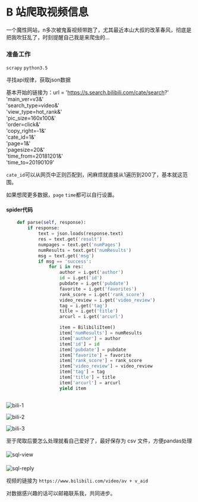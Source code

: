 # B 站爬取视频信息
一个魔性网站，n多次被鬼畜视频带跑了，尤其最近本山大叔的改革春风，彻底是把我吹狂乱了，时刻提醒自己我是来爬虫的...

### 准备工作

`scrapy`  `python3.5`

寻找api规律，获取json数据

基本开始的链接为：url = 'https://s.search.bilibili.com/cate/search?' \
              'main_ver=v3&' \
              'search_type=video&' \
              'view_type=hot_rank&' \
              'pic_size=160x100&' \
              'order=click&' \
              'copy_right=-1&' \
              'cate_id=1&' \
              'page=1&' \
              'pagesize=20&' \
              'time_from=20181201&' \
              'time_to=20190109'

`cate_id`可以从网页中正则匹配到，闲麻烦就直接从1遍历到200了，基本就这范围。

 如果想爬更多数据，`page` `time`都可以自行设置。

#### spider代码
```py
    def parse(self, response):
        if response:
            text = json.loads(response.text)
            res = text.get('result')
            numpages = text.get('numPages')
            numResults = text.get('numResults')
            msg = text.get('msg')
            if msg == 'success':
                for i in res:
                    author = i.get('author')
                    id = i.get('id')
                    pubdate = i.get('pubdate')
                    favorite = i.get('favorites')
                    rank_score = i.get('rank_score')
                    video_review = i.get('video_review')
                    tag = i.get('tag')
                    title = i.get('title')
                    arcurl = i.get('arcurl')

                    item = BilibiliItem()
                    item['numResults'] = numResults
                    item['author'] = author
                    item['id'] = id
                    item['pubdate'] = pubdate
                    item['favorite'] = favorite
                    item['rank_score'] = rank_score
                    item['video_review'] = video_review
                    item['tag'] = tag
                    item['title'] = title
                    item['arcurl'] = arcurl
                    yield item
    
```
![bili-1](https://github.com/fenglei110/Data-analysis/blob/master/ch_Bilibili/images/big.png)

![bili-2](https://github.com/fenglei110/Data-analysis/blob/master/ch_Bilibili/images/small.png)

![bili-3](https://github.com/fenglei110/Data-analysis/blob/master/ch_Bilibili/images/three.png)

至于爬取后要怎么处理就看自己爱好了，最好保存为 csv 文件，方便pandas处理

####

![sql-view]()

####

![sql-reply]()

视频的链接为 `https://www.bilibili.com/video/av + v_aid`

对数据感兴趣的话可以邮箱联系我，共同进步。
